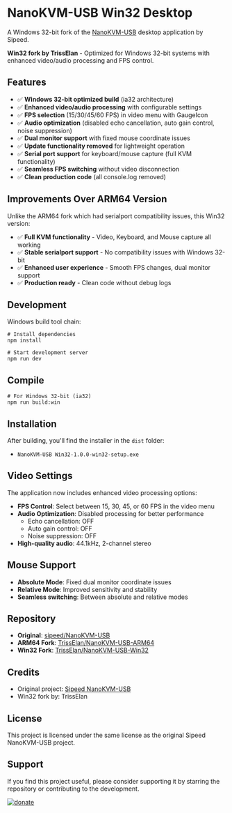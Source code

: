 # NanoKVM-USB Win32 Desktop

A Windows 32-bit fork of the [NanoKVM-USB](https://github.com/sipeed/NanoKVM-USB) desktop application by Sipeed.

**Win32 fork by TrissElan** - Optimized for Windows 32-bit systems with enhanced video/audio processing and FPS control.

## Features

- ✅ **Windows 32-bit optimized build** (ia32 architecture)
- ✅ **Enhanced video/audio processing** with configurable settings
- ✅ **FPS selection** (15/30/45/60 FPS) in video menu with GaugeIcon
- ✅ **Audio optimization** (disabled echo cancellation, auto gain control, noise suppression)
- ✅ **Dual monitor support** with fixed mouse coordinate issues
- ✅ **Update functionality removed** for lightweight operation
- ✅ **Serial port support** for keyboard/mouse capture (full KVM functionality)
- ✅ **Seamless FPS switching** without video disconnection
- ✅ **Clean production code** (all console.log removed)

## Improvements Over ARM64 Version

Unlike the ARM64 fork which had serialport compatibility issues, this Win32 version:

- ✅ **Full KVM functionality** - Video, Keyboard, and Mouse capture all working
- ✅ **Stable serialport support** - No compatibility issues with Windows 32-bit
- ✅ **Enhanced user experience** - Smooth FPS changes, dual monitor support
- ✅ **Production ready** - Clean code without debug logs

## Development

Windows build tool chain:

```shell
# Install dependencies
npm install

# Start development server
npm run dev
```

## Compile

```shell
# For Windows 32-bit (ia32)
npm run build:win
```

## Installation

After building, you'll find the installer in the `dist` folder:
- `NanoKVM-USB Win32-1.0.0-win32-setup.exe`

## Video Settings

The application now includes enhanced video processing options:

- **FPS Control**: Select between 15, 30, 45, or 60 FPS in the video menu
- **Audio Optimization**: Disabled processing for better performance
  - Echo cancellation: OFF
  - Auto gain control: OFF  
  - Noise suppression: OFF
- **High-quality audio**: 44.1kHz, 2-channel stereo

## Mouse Support

- **Absolute Mode**: Fixed dual monitor coordinate issues
- **Relative Mode**: Improved sensitivity and stability
- **Seamless switching**: Between absolute and relative modes

## Repository

- **Original**: [sipeed/NanoKVM-USB](https://github.com/sipeed/NanoKVM-USB)
- **ARM64 Fork**: [TrissElan/NanoKVM-USB-ARM64](https://github.com/TrissElan/NanoKVM-USB-ARM64)
- **Win32 Fork**: [TrissElan/NanoKVM-USB-Win32](https://github.com/TrissElan/NanoKVM-USB-Win32)

## Credits

- Original project: [Sipeed NanoKVM-USB](https://github.com/sipeed/NanoKVM-USB)
- Win32 fork by: TrissElan

## License

This project is licensed under the same license as the original Sipeed NanoKVM-USB project.

## Support

If you find this project useful, please consider supporting it by starring the repository or contributing to the development.

[![donate](https://img.shields.io/badge/Donate-PayPal-blue.svg)](https://www.paypal.com/cgi-bin/webscr?cmd=_s-xclick&hosted_button_id=WFXTNDJ3LYB2U)
